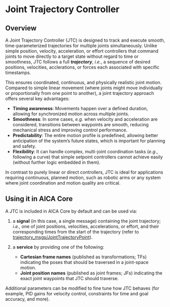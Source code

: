 # Joint Trajectory Controller

## Overview

A Joint Trajectory Controller (JTC) is designed to track and execute smooth, time-parameterized trajectories for 
multiple joints simultaneously. Unlike simple position, velocity, acceleration, or effort controllers that command 
joints to move directly to a target state without regard to time or smoothness, JTC follows a full **_trajectory_**, 
_i.e._, a sequence of desired positions, velocities, acclerations, or forces each associated with specific timestamps. 

This ensures coordinated, continuous, and physically realistic joint motion. Compared to simple linear movement (where
joints might move individually or proportionally from one point to another), a joint trajectory approach offers several
key advantages:

- **Timing awareness**: Movements happen over a defined duration, allowing for synchronized motion across multiple
joints.
- **Smoothness**: In some cases, _e.g._ when velocity and acceleration are considered, transitions between waypoints 
are smooth, reducing mechanical stress and improving control performance.
- **Predictability**: The entire motion profile is predefined, allowing better anticipation of the system’s future
states, which is important for planning and safety.
- **Flexibility**: It can handle complex, multi-joint coordination tasks (*e.g*., following a curve) that simple
setpoint controllers cannot achieve easily (without further logic embedded in them).

In contrast to purely linear or direct controllers, JTC is ideal for applications requiring continuous, planned motion,
such as robotic arms or any system where joint coordination and motion quality are critical.

## Using it in AICA Core

A JTC is included in AICA Core by default and can be used via:

<!-- todo: no 1 to be updated once we start using our new Trajectory types -->
1. a **signal** (in this case, a single message) containing the joint trajectory; *i.e.*, one of joint positions,
velocities, accelerations, or effort, and their corresponding times from the start of the trajectory (refer to
[trajectory_msgs/JointTrajectoryPoint](https://docs.ros.org/en/noetic/api/trajectory_msgs/html/msg/JointTrajectoryPoint.html)). 
   
2. a **service** by providing one of the following:
   
   - **Cartesian frame names** (published as transformations; TFs) indicating the poses that should be traversed in a
joint-space motion.
   - **Joint position names** (published as joint frames; JFs) indicating the exact joint waypoints that JTC should
traverse.
  
Additional parameters can be modified to fine tune how JTC behaves (for example, PID gains for velocity control,
constraints for time and goal accuracy, and more). 
<!-- You may find JTC usage examples in **todo** and an advanced guide on
how to put an application together using AICA Studion in **todo**. -->